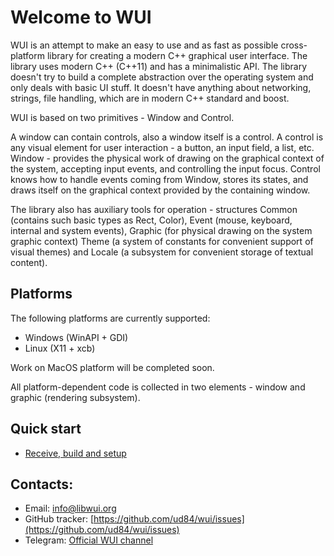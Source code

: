 # Welcome to WUI

WUI is an attempt to make an easy to use and as fast as possible cross-platform library for creating a modern C++ graphical user interface. The library uses modern C++ (C++11) and has a minimalistic API. The library doesn't try to build a complete abstraction over the operating system and only deals with basic UI stuff. It doesn't have anything about networking, strings, file handling, which are in modern C++ standard and boost.

WUI is based on two primitives - Window and Control.

A window can contain controls, also a window itself is a control. A control is any visual element for user interaction - a button, an input field, a list, etc. Window - provides the physical work of drawing on the graphical context of the system, accepting input events, and controlling the input focus. Control knows how to handle events coming from Window, stores its states, and draws itself on the graphical context provided by the containing window.

The library also has auxiliary tools for operation - structures Common (contains such basic types as Rect, Color), Event (mouse, keyboard, internal and system events), Graphic (for physical drawing on the system graphic context) Theme (a system of constants for convenient support of visual themes) and Locale (a subsystem for convenient storage of textual content).

## Platforms

The following platforms are currently supported:

* Windows (WinAPI + GDI)
* Linux (X11 + xcb)

Work on MacOS platform will be completed soon.

All platform-dependent code is collected in two elements - window and graphic (rendering subsystem).

## Quick start

* [Receive, build and setup](howto/setup.md)

## Contacts:

* Email: [info@libwui.org](mailto:info@libwui.org)
* GitHub tracker: [https://github.com/ud84/wui/issues](https://github.com/ud84/wui/issues)
* Telegram: [Official WUI channel](https://t.me/libwui)
